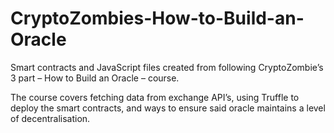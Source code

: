 # CryptoZombies-How-to-Build-an-Oracle

Smart contracts and JavaScript files created from following CryptoZombie’s 3 part – How to Build an Oracle – course. 

The course covers fetching data from exchange API’s, using Truffle to deploy the smart contracts, and ways to ensure said oracle maintains a level of decentralisation.
